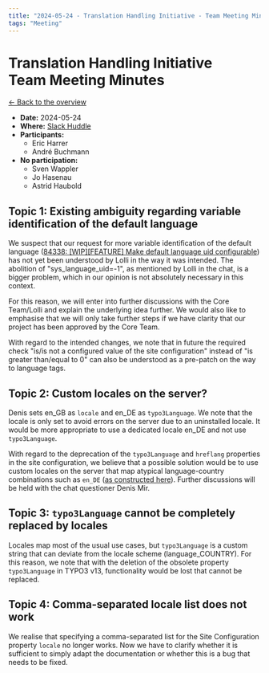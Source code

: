 ```yaml
---
title: "2024-05-24 - Translation Handling Initiative - Team Meeting Minutes"
tags: "Meeting"
---
```


# Translation Handling Initiative<br>Team Meeting Minutes

[← Back to the overview](https://notes.typo3.org/s/f3ae8fZSD)

- **Date:** 2024-05-24<br>
- **Where:** [Slack Huddle](https://app.slack.com/huddle/T024TUMLZ/C05D7UF1L8M)
- **Participants:**
    - Eric Harrer
    - André Buchmann
- **No participation:**
    - Sven Wappler
    - Jo Hasenau
    - Astrid Haubold

## Topic 1: Existing ambiguity regarding variable identification of the default language

We suspect that our request for more variable identification of the default language ([84338: [WIP][FEATURE] Make default language uid configurable](https://review.typo3.org/c/Packages/TYPO3.CMS/+/84338)) has not yet been understood by Lolli in the way it was intended. The abolition of "sys_language_uid=-1", as mentioned by Lolli in the chat, is a bigger problem, which in our opinion is not absolutely necessary in this context.

For this reason, we will enter into further discussions with the Core Team/Lolli and explain the underlying idea further. We would also like to emphasise that we will only take further steps if we have clarity that our project has been approved by the Core Team.

With regard to the intended changes, we note that in future the required check "is/is not a configured value of the site configuration" instead of "is greater than/equal to 0" can also be understood as a pre-patch on the way to language tags.

## Topic 2: Custom locales on the server?

Denis sets en_GB as `locale` and en_DE as `typo3Language`. We note that the locale is only set to avoid errors on the server due to an uninstalled locale. It would be more appropriate to use a dedicated locale en_DE and not use `typo3Language`.

With regard to the deprecation of the `typo3Language` and `hreflang` properties in the site configuration, we believe that a possible solution would be to use custom locales on the server that map atypical language-country combinations such as `en_DE` ([as constructed here](https://github.com/leander-j/en_DE)). Further discussions will be held with the chat questioner Denis Mir.

## Topic 3: `typo3Language` cannot be completely replaced by locales

Locales map most of the usual use cases, but `typo3Language` is a custom string that can deviate from the locale scheme (language_COUNTRY). For this reason, we note that with the deletion of the obsolete property `typo3Language` in TYPO3 v13, functionality would be lost that cannot be replaced.

## Topic 4: Comma-separated locale list does not work

We realise that specifying a comma-separated list for the Site Configuration property `locale` no longer works. Now we have to clarify whether it is sufficient to simply adapt the documentation or whether this is a bug that needs to be fixed.